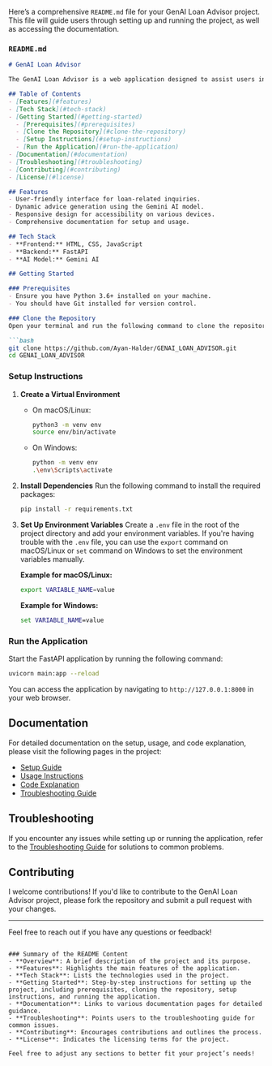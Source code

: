Here’s a comprehensive `README.md` file for your GenAI Loan Advisor project. This file will guide users through setting up and running the project, as well as accessing the documentation.

### `README.md`

```markdown
# GenAI Loan Advisor

The GenAI Loan Advisor is a web application designed to assist users in navigating the loan application process by providing tailored advice based on user inputs. It utilizes a generative AI model to generate insightful recommendations.

## Table of Contents
- [Features](#features)
- [Tech Stack](#tech-stack)
- [Getting Started](#getting-started)
  - [Prerequisites](#prerequisites)
  - [Clone the Repository](#clone-the-repository)
  - [Setup Instructions](#setup-instructions)
  - [Run the Application](#run-the-application)
- [Documentation](#documentation)
- [Troubleshooting](#troubleshooting)
- [Contributing](#contributing)
- [License](#license)

## Features
- User-friendly interface for loan-related inquiries.
- Dynamic advice generation using the Gemini AI model.
- Responsive design for accessibility on various devices.
- Comprehensive documentation for setup and usage.

## Tech Stack
- **Frontend:** HTML, CSS, JavaScript
- **Backend:** FastAPI
- **AI Model:** Gemini AI

## Getting Started

### Prerequisites
- Ensure you have Python 3.6+ installed on your machine.
- You should have Git installed for version control.

### Clone the Repository
Open your terminal and run the following command to clone the repository:

```bash
git clone https://github.com/Ayan-Halder/GENAI_LOAN_ADVISOR.git
cd GENAI_LOAN_ADVISOR
```

### Setup Instructions
1. **Create a Virtual Environment**
   - On macOS/Linux:
     ```bash
     python3 -m venv env
     source env/bin/activate
     ```
   - On Windows:
     ```bash
     python -m venv env
     .\env\Scripts\activate
     ```

2. **Install Dependencies**
   Run the following command to install the required packages:

   ```bash
   pip install -r requirements.txt
   ```

3. **Set Up Environment Variables**
   Create a `.env` file in the root of the project directory and add your environment variables. If you're having trouble with the `.env` file, you can use the `export` command on macOS/Linux or `set` command on Windows to set the environment variables manually.

   **Example for macOS/Linux:**
   ```bash
   export VARIABLE_NAME=value
   ```

   **Example for Windows:**
   ```cmd
   set VARIABLE_NAME=value
   ```

### Run the Application
Start the FastAPI application by running the following command:

```bash
uvicorn main:app --reload
```

You can access the application by navigating to `http://127.0.0.1:8000` in your web browser.

## Documentation
For detailed documentation on the setup, usage, and code explanation, please visit the following pages in the project:

- [Setup Guide](frontend/setup.html)
- [Usage Instructions](frontend/usage.html)
- [Code Explanation](frontend/code-explanation.html)
- [Troubleshooting Guide](frontend/troubleshooting.html)

## Troubleshooting
If you encounter any issues while setting up or running the application, refer to the [Troubleshooting Guide](frontend/troubleshooting.html) for solutions to common problems.

## Contributing
I welcome contributions! If you'd like to contribute to the GenAI Loan Advisor project, please fork the repository and submit a pull request with your changes.


---

Feel free to reach out if you have any questions or feedback!
```

### Summary of the README Content
- **Overview**: A brief description of the project and its purpose.
- **Features**: Highlights the main features of the application.
- **Tech Stack**: Lists the technologies used in the project.
- **Getting Started**: Step-by-step instructions for setting up the project, including prerequisites, cloning the repository, setup instructions, and running the application.
- **Documentation**: Links to various documentation pages for detailed guidance.
- **Troubleshooting**: Points users to the troubleshooting guide for common issues.
- **Contributing**: Encourages contributions and outlines the process.
- **License**: Indicates the licensing terms for the project.

Feel free to adjust any sections to better fit your project’s needs!
